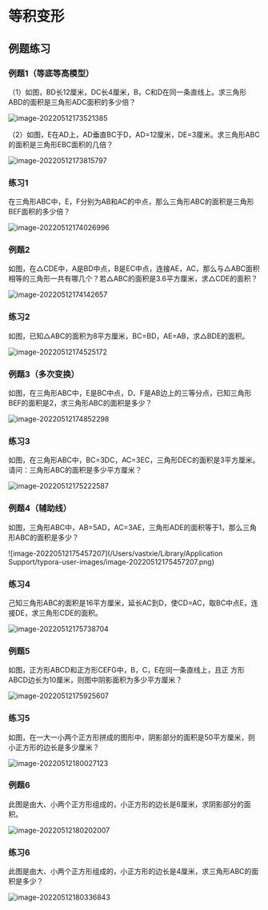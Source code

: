 # 等积变形

## 例题练习

### 例题1（等底等高模型）

（1）如图，BD长12厘米，DC长4厘米，B，C和D在同一条直线上。求三角形ABD的面积是三角形ADC面积的多少倍？

![image-20220512173521385](https://images-1251118812.cos.ap-guangzhou.myqcloud.com/image-20220512173521385.png)



（2）如图，E在AD上，AD垂直BC于D，AD=12厘米，DE=3厘米。求三角形ABC的面积是三角形EBC面积的几倍？

![image-20220512173815797](https://images-1251118812.cos.ap-guangzhou.myqcloud.com/image-20220512173815797.png)





### 练习1

在三角形ABC中，E，F分别为AB和AC的中点，那么三角形ABC的面积是三角形BEF面积的多少倍？

![image-20220512174026996](https://images-1251118812.cos.ap-guangzhou.myqcloud.com/image-20220512174026996.png)



### 例题2

如图，在△CDE中，A是BD中点，B是EC中点，连接AE，AC，那么与△ABC面积相等的三角形一共有哪几个？若△ABC的面积是3.6平方厘米，求△CDE的面积？

![image-20220512174142657](https://images-1251118812.cos.ap-guangzhou.myqcloud.com/image-20220512174142657.png)



### 练习2

如图，已知△ABC的面积为8平方厘米，BC=BD，AE=AB，求△BDE的面积。

![image-20220512174525172](https://images-1251118812.cos.ap-guangzhou.myqcloud.com/image-20220512174525172.png)



### 例题3（多次变换）

如图，在三角形ABC中，E是BC中点，D、F是AB边上的三等分点，已知三角形BEF的面积是2，求三角形ABC的面积是多少？

![image-20220512174852298](https://images-1251118812.cos.ap-guangzhou.myqcloud.com/image-20220512174852298.png)



### 练习3

如图，在三角形ABC中，BC=3DC，AC=3EC，三角形DEC的面积是3平方厘米。请问：三角形ABC的面积是多少平方厘米？

![image-20220512175222587](https://images-1251118812.cos.ap-guangzhou.myqcloud.com/image-20220512175222587.png)



### 例题4（辅助线）

如图，三角形ABC中，AB=5AD，AC=3AE，三角形ADE的面积等于1，那么三角形ABC的面积是多少？

![image-20220512175457207](/Users/vastxie/Library/Application Support/typora-user-images/image-20220512175457207.png)



### 练习4

己知三角形ABC的面积是16平方厘米，延长AC到D，使CD=AC，取BC中点E，连接DE，求三角形CDE的面积。

![image-20220512175738704](https://images-1251118812.cos.ap-guangzhou.myqcloud.com/image-20220512175738704.png)



### 例题5

如图，正方形ABCD和正方形CEFG中，B，C，E在同一条直线上，且正
方形ABCD边长为10厘米，则图中阴影面积为多少平方厘米？

![image-20220512175925607](https://images-1251118812.cos.ap-guangzhou.myqcloud.com/image-20220512175925607.png)



### 练习5

如图，在一大一小两个正方形拼成的图形中，阴影部分的面积是50平方厘米，则小正方形的边长是多少厘米？

![image-20220512180027123](https://images-1251118812.cos.ap-guangzhou.myqcloud.com/image-20220512180027123.png)





### 例题6

此图是由大、小两个正方形组成的，小正方形的边长是6厘米，求阴影部分的面积。

![image-20220512180202007](https://images-1251118812.cos.ap-guangzhou.myqcloud.com/image-20220512180202007.png)





### 练习6

此图是由大、小两个正方形组成的，小正方形的边长是4厘米，求三角形ABC的面积是多少？

![image-20220512180336843](https://images-1251118812.cos.ap-guangzhou.myqcloud.com/image-20220512180336843.png)

